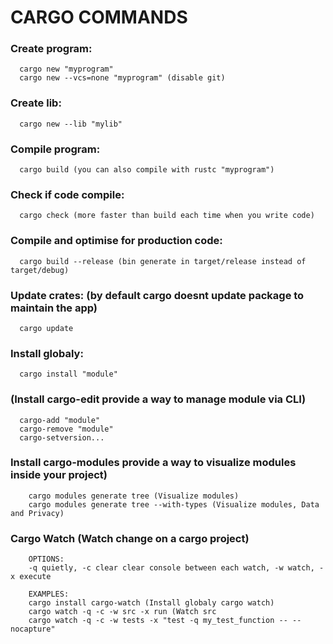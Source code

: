 # CARGO COMMANDS

### Create program:

```
  cargo new "myprogram"
  cargo new --vcs=none "myprogram" (disable git)
```

### Create lib:

```
  cargo new --lib "mylib"
```

### Compile program:

```
  cargo build (you can also compile with rustc "myprogram")
```

### Check if code compile:

```
  cargo check (more faster than build each time when you write code)
```

### Compile and optimise for production code:

```
  cargo build --release (bin generate in target/release instead of target/debug)
```

### Update crates: (by default cargo doesnt update package to maintain the app)

```
  cargo update
```

### Install globaly:

```
  cargo install "module"
```

### (Install cargo-edit provide a way to manage module via CLI)

```
  cargo-add "module"
  cargo-remove "module"
  cargo-setversion...
```

### Install cargo-modules provide a way to visualize modules inside your project)

```
    cargo modules generate tree (Visualize modules)
    cargo modules generate tree --with-types (Visualize modules, Data and Privacy)
```

### Cargo Watch (Watch change on a cargo project)

```
    OPTIONS:
    -q quietly, -c clear clear console between each watch, -w watch, -x execute

    EXAMPLES:
    cargo install cargo-watch (Install globaly cargo watch)
    cargo watch -q -c -w src -x run (Watch src 
    cargo watch -q -c -w tests -x "test -q my_test_function -- --nocapture"
```
